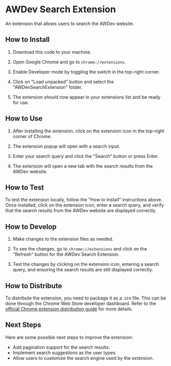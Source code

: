 # AWDev Search Extension

An extension that allows users to search the AWDev website.

## How to Install

1. Download this code to your machine.

2. Open Google Chrome and go to `chrome://extensions`.

3. Enable Developer mode by toggling the switch in the top-right corner.

4. Click on "Load unpacked" button and select the "AWDevSearchExtension" folder.

5. The extension should now appear in your extensions list and be ready for use.

## How to Use

1. After installing the extension, click on the extension icon in the top-right corner of Chrome.

2. The extension popup will open with a search input.

3. Enter your search query and click the "Search" button or press Enter.

4. The extension will open a new tab with the search results from the AWDev website.

## How to Test

To test the extension locally, follow the "How to Install" instructions above. Once installed, click on the extension icon, enter a search query, and verify that the search results from the AWDev website are displayed correctly.

## How to Develop

1. Make changes to the extension files as needed.

2. To see the changes, go to `chrome://extensions` and click on the "Refresh" button for the AWDev Search Extension.

3. Test the changes by clicking on the extension icon, entering a search query, and ensuring the search results are still displayed correctly.

## How to Distribute

To distribute the extension, you need to package it as a .crx file. This can be done through the Chrome Web Store developer dashboard. Refer to the [official Chrome extension distribution guide](https://developer.chrome.com/docs/extensions/mv3/hosting/) for more details.

## Next Steps

Here are some possible next steps to improve the extension:

- Add pagination support for the search results.
- Implement search suggestions as the user types.
- Allow users to customize the search engine used by the extension.
